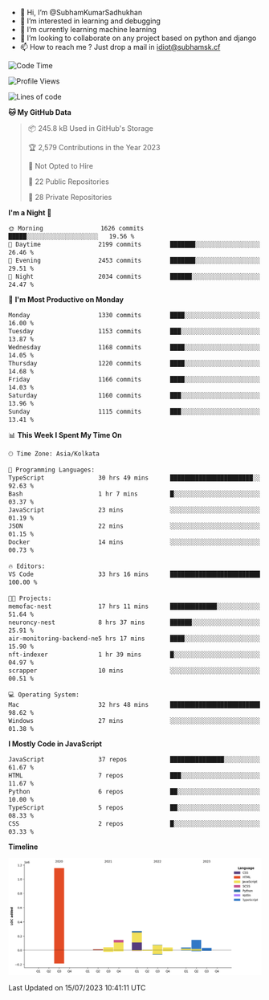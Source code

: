 - 👋 Hi, I’m @SubhamKumarSadhukhan
- 👀 I’m interested in learning and debugging
- 🌱 I’m currently learning machine learning
- 💞️ I’m looking to collaborate on any project based on python and django
- 📫 How to reach me ?
      Just drop a mail in idiot@subhamsk.cf

<!---
SubhamKumarSadhukhan/SubhamKumarSadhukhan is a ✨ special ✨ repository because its `README.md` (this file) appears on your GitHub profile.
You can click the Preview link to take a look at your changes.
--->


<!--START_SECTION:waka-->
![Code Time](http://img.shields.io/badge/Code%20Time-1%2C334%20hrs%209%20mins-blue)

![Profile Views](http://img.shields.io/badge/Profile%20Views-0-blue)

![Lines of code](https://img.shields.io/badge/From%20Hello%20World%20I%27ve%20Written-2.0%20million%20lines%20of%20code-blue)

**🐱 My GitHub Data** 

> 📦 245.8 kB Used in GitHub's Storage 
 > 
> 🏆 2,579 Contributions in the Year 2023
 > 
> 🚫 Not Opted to Hire
 > 
> 📜 22 Public Repositories 
 > 
> 🔑 28 Private Repositories 
 > 
**I'm a Night 🦉** 

```text
🌞 Morning                1626 commits        █████░░░░░░░░░░░░░░░░░░░░   19.56 % 
🌆 Daytime                2199 commits        ███████░░░░░░░░░░░░░░░░░░   26.46 % 
🌃 Evening                2453 commits        ███████░░░░░░░░░░░░░░░░░░   29.51 % 
🌙 Night                  2034 commits        ██████░░░░░░░░░░░░░░░░░░░   24.47 % 
```
📅 **I'm Most Productive on Monday** 

```text
Monday                   1330 commits        ████░░░░░░░░░░░░░░░░░░░░░   16.00 % 
Tuesday                  1153 commits        ███░░░░░░░░░░░░░░░░░░░░░░   13.87 % 
Wednesday                1168 commits        ████░░░░░░░░░░░░░░░░░░░░░   14.05 % 
Thursday                 1220 commits        ████░░░░░░░░░░░░░░░░░░░░░   14.68 % 
Friday                   1166 commits        ████░░░░░░░░░░░░░░░░░░░░░   14.03 % 
Saturday                 1160 commits        ███░░░░░░░░░░░░░░░░░░░░░░   13.96 % 
Sunday                   1115 commits        ███░░░░░░░░░░░░░░░░░░░░░░   13.41 % 
```


📊 **This Week I Spent My Time On** 

```text
🕑︎ Time Zone: Asia/Kolkata

💬 Programming Languages: 
TypeScript               30 hrs 49 mins      ███████████████████████░░   92.63 % 
Bash                     1 hr 7 mins         █░░░░░░░░░░░░░░░░░░░░░░░░   03.37 % 
JavaScript               23 mins             ░░░░░░░░░░░░░░░░░░░░░░░░░   01.19 % 
JSON                     22 mins             ░░░░░░░░░░░░░░░░░░░░░░░░░   01.15 % 
Docker                   14 mins             ░░░░░░░░░░░░░░░░░░░░░░░░░   00.73 % 

🔥 Editors: 
VS Code                  33 hrs 16 mins      █████████████████████████   100.00 % 

🐱‍💻 Projects: 
memofac-nest             17 hrs 11 mins      █████████████░░░░░░░░░░░░   51.64 % 
neuroncy-nest            8 hrs 37 mins       ██████░░░░░░░░░░░░░░░░░░░   25.91 % 
air-monitoring-backend-ne5 hrs 17 mins       ████░░░░░░░░░░░░░░░░░░░░░   15.90 % 
nft-indexer              1 hr 39 mins        █░░░░░░░░░░░░░░░░░░░░░░░░   04.97 % 
scrapper                 10 mins             ░░░░░░░░░░░░░░░░░░░░░░░░░   00.51 % 

💻 Operating System: 
Mac                      32 hrs 48 mins      █████████████████████████   98.62 % 
Windows                  27 mins             ░░░░░░░░░░░░░░░░░░░░░░░░░   01.38 % 
```

**I Mostly Code in JavaScript** 

```text
JavaScript               37 repos            ███████████████░░░░░░░░░░   61.67 % 
HTML                     7 repos             ███░░░░░░░░░░░░░░░░░░░░░░   11.67 % 
Python                   6 repos             ██░░░░░░░░░░░░░░░░░░░░░░░   10.00 % 
TypeScript               5 repos             ██░░░░░░░░░░░░░░░░░░░░░░░   08.33 % 
CSS                      2 repos             █░░░░░░░░░░░░░░░░░░░░░░░░   03.33 % 
```



**Timeline**

![Lines of Code chart](https://raw.githubusercontent.com/SubhamKumarSadhukhan/SubhamKumarSadhukhan/main/assets/bar_graph.png)


 Last Updated on 15/07/2023 10:41:11 UTC
<!--END_SECTION:waka-->
